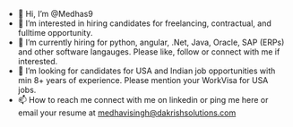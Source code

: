- 👋 Hi, I’m @Medhas9
- 👀 I’m interested in hiring candidates for freelancing, contractual, and fulltime opportunity.
- 🌱 I’m currently hiring for python, angular, .Net, Java, Oracle, SAP (ERPs) and other software langauges. Please like, follow or connect with me if interested.
- 💞️ I’m looking for candidates for USA and Indian job opportunities with min 8+ years of experience. Please mention your WorkVisa for USA jobs.
- 📫 How to reach me connect with me on linkedin or ping me here or email your resume at medhavisingh@dakrishsolutions.com

<!---
Medhas9/Medhas9 is a ✨ special ✨ repository because its `README.md` (this file) appears on your GitHub profile.
You can click the Preview link to take a look at your changes.
--->

